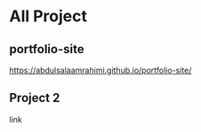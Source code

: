 # All Project
## portfolio-site
https://abdulsalaamrahimi.github.io/portfolio-site/
## Project 2
link

